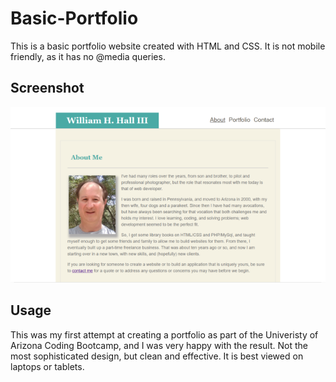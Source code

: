 # Basic-Portfolio

This is a basic portfolio website created with HTML and CSS. It is not mobile friendly, as it has no @media queries. 

## Screenshot

<img src="assets/images/port.png">

## Usage

This was my first attempt at creating a portfolio as part of the Univeristy of Arizona Coding Bootcamp, and I was very happy with the result. Not the most sophisticated design, but clean and effective. It is best viewed on laptops or tablets.

